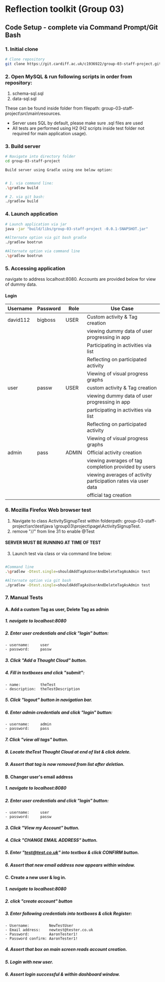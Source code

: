 # Reflection toolkit (Group 03)

<div class="boxBorder">

## Code Setup - complete via Command Prompt/Git Bash

### 1. Initial clone 
```bash
# Clone repository
git clone https://git.cardiff.ac.uk/c1936922/group-03-staff-project.git
```

### 2. Open MySQL & run following scripts in order from repository:

1. schema-sql.sql
2. data-sql.sql

These can be found inside folder from filepath: group-03-staff-project\src\main\resources.

- Server uses SQL by default, please make sure .sql files are used 
- All tests are performed using H2 (H2 scripts inside test folder not required for main application usage).

### 3. Build server
```bash
# Navigate into directory folder
cd group-03-staff-project

Build server using Gradle using one below option:


# 1. via command line: 
.\gradlew build

# 2. via git bash: 
./gradlew build
```
### 4. Launch application
```bash
# Launch application via jar
java -jar "build/libs/group-03-staff-project -0.0.1-SNAPSHOT.jar"

#Alternate option via git bash gradle
./gradlew bootrun

#Alternate option via command line
.\gradlew bootrun
```
### 5. Accessing application

navigate to address localhost:8080. Accounts are provided below for view of dummy data. 
</div>

#### Login 

| Username | Password | Role | Use Case |
| ---------| -------- | ---- | -------- |
| david112 | bigboss  | USER | Custom activity & Tag creation |
|  |  |  | viewing dummy data of user progressing in app |
|  |  |  | Participating in activities via list |
|  |  |  | Reflecting on participated activity |
|  |  |  | Viewing of visual progress graphs |
| user | passw | USER | custom activity & Tag creation |
|  |  |  | viewing dummy data of user progressing in app |
|  |  |  | participating in activities via list |
|  |  |  | Reflecting on participated activity |
|  |  |  | Viewing of visual progress graphs |
| admin | pass  | ADMIN | Official activity creation |
|  |  |  | viewing averages of tag completion provided by users |
|  |  |  | viewing averages of activity participation rates via user data |
|  |  |  | official tag creation |

### 6. Mozilla Firefox Web browser test

1. Navigate to class ActivitySignupTest within folderpath: group-03-staff-project\src\test\java
\group03\project\page\ActivitySignupTest.
2. remove "//" from line 31 to enable @Test

#### SERVER MUST BE RUNNING AT TIME OF TEST

3. Launch test via class or via command line below:

```bash

#Command line
.\gradlew -Dtest.single=shouldAddTagAsUserAndDeleteTagAsAdmin test

#Alternate option via git bash
./gradlew -Dtest.single=shouldAddTagAsUserAndDeleteTagAsAdmin test

```
### 7. Manual Tests


#### A. Add a custom Tag as user, Delete Tag as admin

##### 1. navigate to localhost:8080

##### 2. Enter user credentials and click "login" button:
    - username:     user
    - password:     passw

##### 3. Click "Add a Thought Cloud" button.

##### 4. Fill in textboxes and click "submit":
    - name:         theTest
    - description:  theTestDescription

##### 5. Click "logout" button in navigation bar.

##### 6. Enter admin credentials and click "login" button:
    - username:     admin
    - password:     pass

##### 7. Click "view all tags" button.

##### 8. Locate theTest Thought Cloud at end of list & click delete.

##### 9. Assert that tag is now removed from list after deletion.
    
#### B. Changer user's email address

##### 1. navigate to localhost:8080

##### 2. Enter user credentials and click "login" button:
    - username:     user
    - password:     passw

##### 3. Click "View my Account" button.

##### 4. Click "CHANGE EMAIL ADDRESS" button.

##### 5. Enter "test@test.co.uk" into textbox & click CONFIRM button.

##### 6. Assert that new email address now appears within window.

#### C. Create a new user & log in.

##### 1. navigate to localhost:8080

##### 2. click "create account" button

##### 3. Enter following credentials into textboxes & click Register:
    - Username:         NewTestUser
    - Email address:    newtest@tester.co.uk
    - Password:         AaronTester1!
    - Password confirm: AaronTester1!

##### 4. Assert that box on main screen reads account creation.

##### 5. Login with new user.

##### 6. Assert login successful & within dashboard window.

